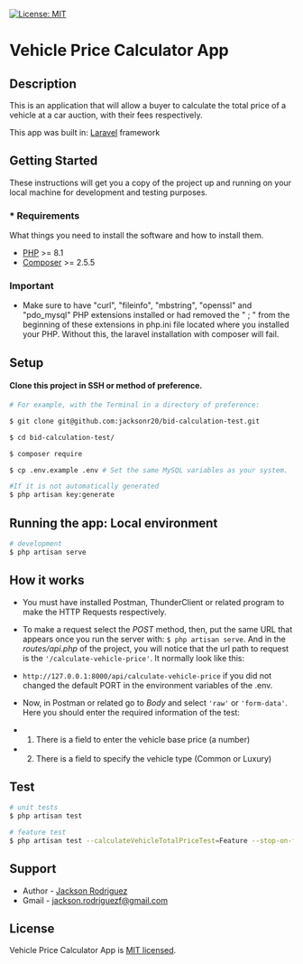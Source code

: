[![License: MIT](https://img.shields.io/badge/License-MIT-blue.svg)](https://opensource.org/licenses/MIT)

# Vehicle Price Calculator App

## Description

This is an application that will allow a buyer to calculate the total price of a vehicle at a car auction, with their fees respectively.

This app was built in: [Laravel](https://github.com/laravel/laravel) framework

## Getting Started

These instructions will get you a copy of the project up and running on your local machine for development and testing purposes.

### \* Requirements

What things you need to install the software and how to install them.

- [PHP](https://www.php.net/downloads) >= 8.1
- [Composer](https://getcomposer.org/download/) >= 2.5.5

### Important

- Make sure to have "curl", "fileinfo", "mbstring", "openssl" and "pdo_mysql" PHP extensions installed or had removed the " ; " from the beginning of these extensions in php.ini file located where you installed your PHP. Without this, the laravel installation with composer will fail.

## Setup

#### Clone this project in SSH or method of preference.

```bash
# For example, with the Terminal in a directory of preference:

$ git clone git@github.com:jacksonr20/bid-calculation-test.git

$ cd bid-calculation-test/

$ composer require

$ cp .env.example .env # Set the same MySQL variables as your system.

#If it is not automatically generated
$ php artisan key:generate
```

## Running the app: Local environment

```bash
# development
$ php artisan serve
```

## How it works

- You must have installed Postman, ThunderClient or related program to make the HTTP Requests respectively.

- To make a request select the _POST_ method, then, put the same URL that appears once you run the server with: `$ php artisan serve`. And in the _routes/api.php_ of the project, you will notice that the url path to request is the `'/calculate-vehicle-price'`. It normally look like this:

- `http://127.0.0.1:8000/api/calculate-vehicle-price` if you did not changed the default PORT in the environment variables of the .env.

- Now, in Postman or related go to _Body_ and select `'raw'` or `'form-data'`. Here you should enter the required information of the test:
- 1. There is a field to enter the vehicle base price (a number)
- 2. There is a field to specify the vehicle type (Common or Luxury)

## Test

```bash
# unit tests
$ php artisan test

# feature test
$ php artisan test --calculateVehicleTotalPriceTest=Feature --stop-on-failure
```

## Support

- Author - [Jackson Rodriguez](https://github.com/jacksonr20)
- Gmail - [jackson.rodriguezf@gmail.com](mailto:jackson.rodriguezf@gmail.com)

## License

Vehicle Price Calculator App is [MIT licensed](https://opensource.org/license/mit/).
